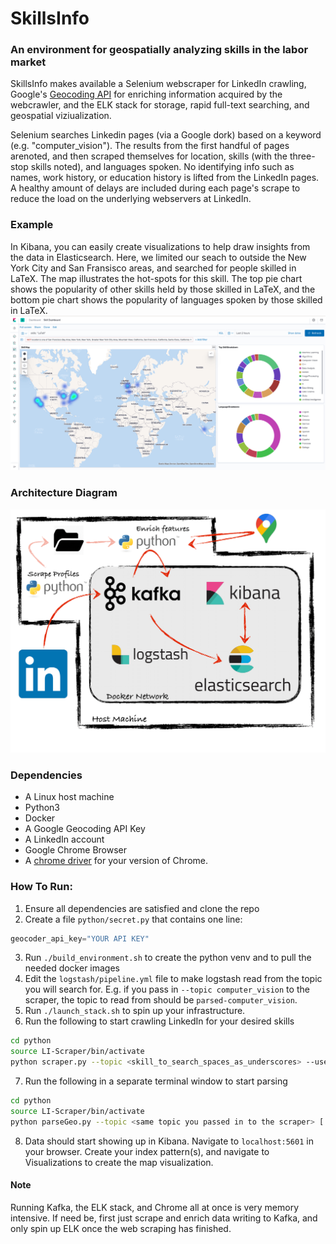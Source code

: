 # SkillsInfo
### An environment for geospatially analyzing skills in the labor market

SkillsInfo makes available a Selenium webscraper for LinkedIn crawling, Google's [Geocoding API](https://developers.google.com/maps/documentation/geocoding/start) for enriching information acquired by the webcrawler, and the ELK stack for storage, rapid full-text searching, and geospatial viziualization.

Selenium searches Linkedin pages (via a Google dork) based on a keyword (e.g. "computer_vision"). The results from the first handful of pages arenoted, and then scraped themselves for location, skills (with the three-stop skills noted), and languages spoken. No identifying info such as names, work history, or education history is lifted from the LinkedIn pages. A healthy amount of delays are included during each page's scrape to reduce the load on the underlying webservers at LinkedIn.

### Example
In Kibana, you can easily create visualizations to help draw insights from the data in Elasticsearch. Here, we limited our seach to outside the New York City and San Fransisco areas, and searched for people skilled in LaTeX. The map illustrates the hot-spots for this skill. The top pie chart shows the popularity of other skills held by those skilled in LaTeX, and the bottom pie chart shows the popularity of languages spoken by those skilled in LaTeX.
![example](images/map_example.png)

### Architecture Diagram
![arch](images/arch-diagram.png)

### Dependencies
- A Linux host machine
- Python3
- Docker
- A Google Geocoding API Key
- A LinkedIn account
- Google Chrome Browser
- A [chrome driver](https://sites.google.com/a/chromium.org/chromedriver/downloads) for your version of Chrome.

### How To Run:
1. Ensure all dependencies are satisfied and clone the repo
2. Create a file `python/secret.py` that contains one line:
```python
geocoder_api_key="YOUR API KEY"
```
3. Run `./build_environment.sh` to create the python venv and to pull the needed docker images
4. Edit the `logstash/pipeline.yml` file to make logstash read from the topic you will search for. E.g. if you pass in `--topic computer_vision` to the scraper, the topic to read from should be `parsed-computer_vision`.
5. Run `./launch_stack.sh` to spin up your infrastructure.
6. Run the following to start crawling LinkedIn for your desired skills
```bash
cd python
source LI-Scraper/bin/activate
python scraper.py --topic <skill_to_search_spaces_as_underscores> --username <your linkedin username> --password <your linkedin pasword> [ --backup (to write to local json file) --limit n (n number of google pages to consider)] 
```
7. Run the following in a separate terminal window to start parsing
```bash
cd python
source LI-Scraper/bin/activate
python parseGeo.py --topic <same topic you passed in to the scraper> [ --from-file (if you're reading from file. Omit if you consume from kafka) ]
```
8. Data should start showing up in Kibana. Navigate to `localhost:5601` in your browser. Create your index pattern(s), and navigate to Visualizations to create the map visualization.

#### Note
Running Kafka, the ELK stack, and Chrome all at once is very memory intensive. If need be, first just scrape and enrich data writing to Kafka, and only spin up ELK once the web scraping has finished.
